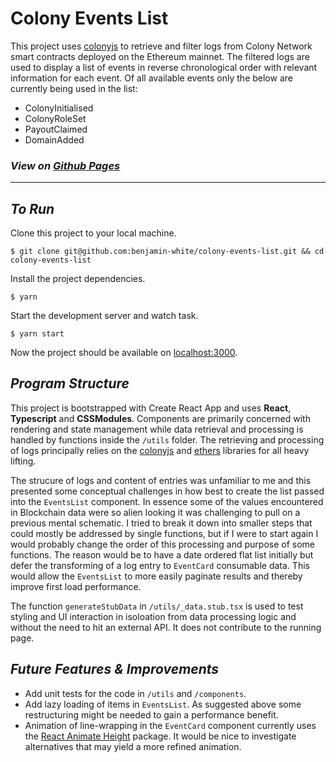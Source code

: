 # **Colony Events List**

This project uses [colonyjs](https://github.com/JoinColony/colonyJS) to retrieve and filter logs from Colony Network smart contracts deployed on the Ethereum mainnet. The filtered logs are used to display a list of events in reverse chronological order with relevant information for each event. Of all available events only the below are currently being used in the list:

+ ColonyInitialised
+ ColonyRoleSet
+ PayoutClaimed
+ DomainAdded

### _**View on [Github Pages](https://benjamin-white.github.io/colony-events-list)**_
<hr>


## _**To Run**_

Clone this project to your local machine.

```shell
$ git clone git@github.com:benjamin-white/colony-events-list.git && cd colony-events-list
```

Install the project dependencies.
```shell
$ yarn
```
Start the development server and watch task.

```shell
$ yarn start
```

Now the project should be available on [localhost:3000](http://localhost:3000).

## _**Program Structure**_

This project is bootstrapped with Create React App and uses **React**, **Typescript** and **CSSModules**. Components are primarily concerned with rendering and state management while data retrieval and processing is handled by functions inside the `/utils` folder. The retrieving and processing of logs principally relies on the [colonyjs](https://github.com/JoinColony/colonyJS) and [ethers](https://github.com/ethers-io/ethers.js/) libraries for all heavy lifting.

The strucure of logs and content of entries was unfamiliar to me and this presented some conceptual challenges in how best to create the list passed into the `EventsList` component. In essence some of the values encountered in Blockchain data were so alien looking it was challenging to pull on a previous mental schematic. I tried to break it down into smaller steps that could mostly be addressed by single functions, but if I were to start again I would probably change the order of this processing and purpose of some functions. The reason would be to have a date ordered flat list initially but defer the transforming of a log entry to `EventCard` consumable data. This would allow the `EventsList` to more easily paginate results and thereby improve first load performance.

The function `generateStubData` in `/utils/_data.stub.tsx` is used to test styling and UI interaction in isoloation from data processing logic and without the need to hit an external API. It does not contribute to the running page.

## _**Future Features &amp; Improvements**_

+ Add unit tests for the code in `/utils` and `/components`.
+ Add lazy loading of items in `EventsList`. As suggested above some restructuring might be needed to gain a performance benefit.
+ Animation of line-wrapping in the `EventCard` component currently uses the [React Animate Height](https://www.npmjs.com/package/react-animate-height) package. It would be nice to investigate alternatives that may yield a more refined animation.